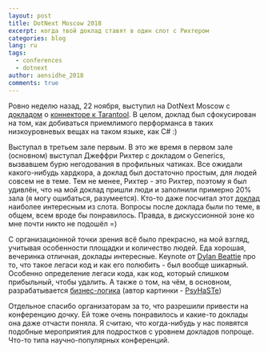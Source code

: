 ```yaml
---
layout: post
title: DotNext Moscow 2018
excerpt: когда твой доклад ставят в один слот с Рихтером
categories: blog
lang: ru
tags:
  - conferences
  - dotnext
author: aensidhe_2018
comments: true
---
```


Ровно неделю назад, 22 ноября, выступил на DotNext Moscow с [докладом](https://dotnext-moscow.ru/en/2018/msk/talks/ahnkf8qxokg20suq0wosi/) о [коннекторе к Tarantool](https://github.com/progaudi/progaudi.tarantool). В целом, доклад был сфокусирован на том, как добиваться приемлимого перформанса в таких низкоуровневых вещах на таком языке, как C# :)

Выступал в третьем зале первым. В это же время в первом зале (основном) выступал Джеффри Рихтер с докладом о Generics, вызвавшем бурю негодования в профильных чатиках. Все ожидали какого-нибудь хардкора, а доклад был достаточно простым, для людей совсем не в теме. Тем не менее, Рихтер - это Рихтер, поэтому я был удивлён, что на мой доклад пришли люди и заполнили примерно 20% зала (я могу ошибаться, разумеется). Кто-то даже посчитал этот [доклад](https://habr.com/company/eastbanctech/blog/431332/) наиболее интересным из слота. Вопросы после доклада были по теме, в общем, всем вроде бы понравилось. Правда, в дискуссионной зоне ко мне почти никто не подошёл =)

С организационной точки зрения всё было прекрасно, на мой взгляд, учитывая особенности площадки и количество людей. Еда хорошая, вечеринка отличная, доклады интересные. Keynote от [Dylan Beattie](https://twitter.com/dylanbeattie/) про то, что такое легаси код и как его полюбить - был вообще шикарный. Особенно определение легаси кода, как код, который слишком прибыльный, чтобы удалить. А также о том, на чём, в основном, разрабатывается [бизнес-логика](https://hsto.org/getpro/habr/comment_images/9b3/7b5/b27/9b37b5b2735653ea967a74f419797c18.jpg) (автор картинки - [PsyHaSTe](https://habr.com/users/PsyHaSTe/))

Отдельное спасибо организаторам за то, что разрешили привести на конференцию дочку. Ей тоже очень понравилось и какие-то доклады она даже отчасти поняла. Я считаю, что когда-нибудь у нас появятся подобные мероприятия для подростков с уровнем докладов попроще. Что-то типа научно-популярных конференций.
